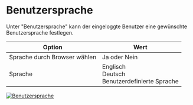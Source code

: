 # Benutzersprache

Unter "Benutzersprache" kann der eingeloggte Benutzer eine gewünschte Benutzersprache festlegen.

| Option | Wert |
| - | - |
| Sprache durch Browser wählen | Ja oder Nein |
| Sprache | Englisch<br>Deutsch<br>Benutzerdefinierte Sprache |

[![Benutzersprache](../../../assets/images/de/administration/verwaltung/benutzereinstellungen/benutzersprache/1-b.png)](../../../assets/images/de/administration/verwaltung/benutzereinstellungen/benutzersprache/1-b.png)
